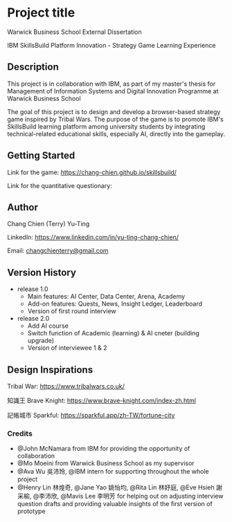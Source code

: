 # Project title
Warwick Business School External Dissertation

IBM SkillsBuild Platform Innovation - Strategy Game Learning Experience

## Description
This project is in collaboration with IBM, as part of my master's thesis for Management of Information Systems and Digital Innovation Programme at Warwick Business School

The goal of this project is to design and develop a browser-based strategy game inspired by Tribal Wars. The purpose of the game is to promote IBM's SkillsBuild learning platform among university students by integrating technical-related educational skills, especially AI, directly into the gameplay.

## Getting Started 
Link for the game: https://chang-chien.github.io/skillsbuild/ 

Link for the quantitative questionary: 

## Author
Chang Chien (Terry) Yu-Ting

LinkedIn: https://www.linkedin.com/in/yu-ting-chang-chien/

Email: changchienterry@gmail.com

## Version History
- release 1.0
  - Main features: AI Center, Data Center, Arena, Academy
  - Add-on features: Quests, News, Insight Ledger, Leaderboard
  - Version of first round interview
- release 2.0
  - Add AI course
  - Switch function of Academic (learning) & AI cneter (building upgrade)
  - Version of interviewee 1 & 2 

## Design Inspirations

Tribal War: https://www.tribalwars.co.uk/

知識王 Brave Knight: https://www.brave-knight.com/index-zh.html

記帳城市 Sparkful: https://sparkful.app/zh-TW/fortune-city

### Credits
- @John McNamara from IBM for providing the opportunity of collaboration
- @Mo Moeini from Warwick Business School as my supervisor
- @Ava Wu 吳沛玲, @IBM intern for supporting throughout the whole project
- @Henry Lin 林煌奇, @Jane Yao 姚怡均,  @Rita Lin 林妤庭, @Eve Hsieh 謝采榆, @李沛欣, @Mavis Lee 李明芳 for helping out on adjusting interview question drafts and providing valuable insights of the first version of prototype
